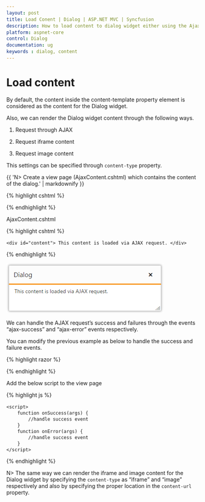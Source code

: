 ```yaml
---
layout: post
title: Load Conent | Dialog | ASP.NET MVC | Syncfusion
description: How to load content to dialog widget either using the Ajax, iframe, and Image.
platform: aspnet-core
control: Dialog
documentation: ug
keywords : dialog, content
---
```


# Load content

By default, the content inside the content-template property element is considered as the content for the Dialog widget.

Also, we can render the Dialog widget content through the following ways.

1. Request through AJAX

2. Request iframe content

3. Request image content

This settings can be specified through `content-type` property.

{{ 'N> Create a view page (AjaxContent.cshtml) which contains the content of the dialog.' | markdownify }}

{% highlight cshtml %}

<div class="control">
    <ej-dialog id="dialog" title="Dialog" content-type="ajax" content-url="@Url.Content("~/dialog/ajaxcontent").ToString()">
    </ej-dialog>
</div>


{% endhighlight %}

AjaxContent.cshtml

{% highlight cshtml %}


    <div id="content"> This content is loaded via AJAX request. </div>



{% endhighlight %}



![Load content](load-content_images\load-content_img1.png)

We can handle the AJAX request’s success and failures through the events “ajax-success” and “ajax-error” events respectively. 

You can modify the previous example as below to handle the success and failure events.

{% highlight razor %}


<div class="control">
    <ej-dialog id="dialog" title="Dialog" content-type="ajax" ajax-success="onSucess" ajax-error="onerror" content-url="@Url.Content("~/dialog/ajaxcontent").ToString()">
    </ej-dialog>
</div>

{% endhighlight %}


Add the below script to the view page

{% highlight js %}


    <script>
        function onSuccess(args) {
            //handle success event
        }
        function onError(args) {
            //handle success event
        }
    </script>



{% endhighlight %}


N> The same way we can render the iframe and image content for the Dialog widget by specifying the `content-type` as “iframe” and “image” respectively and also by specifying the proper location in the `content-url` property.

